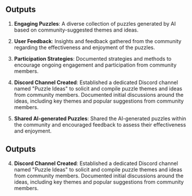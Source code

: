 

## Outputs

1. **Engaging Puzzles**: A diverse collection of puzzles generated by AI based on community-suggested themes and ideas.
2. **User Feedback**: Insights and feedback gathered from the community regarding the effectiveness and enjoyment of the puzzles.
3. **Participation Strategies**: Documented strategies and methods to encourage ongoing engagement and participation from community members.

4. **Discord Channel Created**: Established a dedicated Discord channel named "Puzzle Ideas" to solicit and compile puzzle themes and ideas from community members. Documented initial discussions around the ideas, including key themes and popular suggestions from community members.

5. **Shared AI-generated Puzzles**: Shared the AI-generated puzzles within the community and encouraged feedback to assess their effectiveness and enjoyment.

## Outputs

4. **Discord Channel Created**: Established a dedicated Discord channel named "Puzzle Ideas" to solicit and compile puzzle themes and ideas from community members. Documented initial discussions around the ideas, including key themes and popular suggestions from community members.